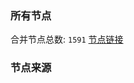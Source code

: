 ### 所有节点
合并节点总数: `1591`
[节点链接](https://raw.githubusercontent.com/rzhy1/11/master/sub/sub_merge_base64.txt)

### 节点来源
